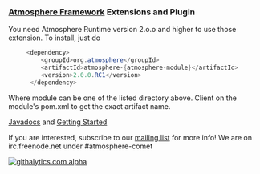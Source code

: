 ### [Atmosphere Framework](https://github.com/Atmosphere/atmosphere) Extensions and Plugin

You need Atmosphere Runtime version 2.o.o and higher to use those extension. To install, just do

```java
     <dependency>
         <groupId>org.atmosphere</groupId>
         <artifactId>atmosphere-{atmosphere-module}</artifactId>
         <version>2.0.0.RC1</version>
      </dependency>
```
Where module can be one of the listed directory above. Client on the module's pom.xml to get the exact artifact name.

[Javadocs](http://atmosphere.github.io/atmosphere-extensions/apidocs/) and [Getting Started](https://github.com/Atmosphere/atmosphere-extensions/wiki)

If you are interested, subscribe to our [mailing list](http://groups.google.com/group/atmosphere-framework) for more info!  We are on irc.freenode.net under #atmosphere-comet

[![githalytics.com alpha](https://cruel-carlota.pagodabox.com/d21472996f6ee363312cce7b15d3b18a "githalytics.com")](http://githalytics.com/Atmosphere/atmosphere-extensions)
